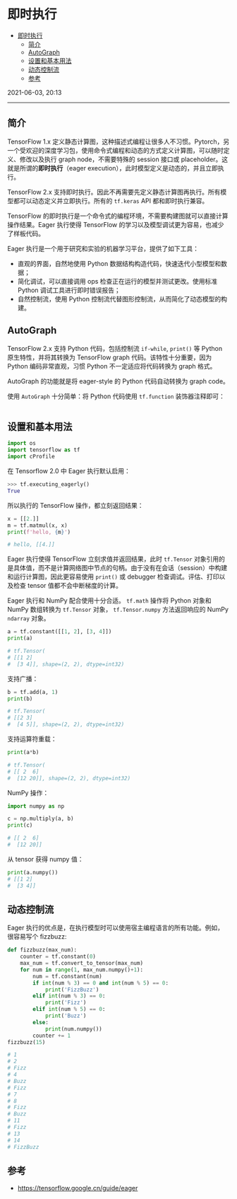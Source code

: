 # 即时执行

- [即时执行](#即时执行)
  - [简介](#简介)
  - [AutoGraph](#autograph)
  - [设置和基本用法](#设置和基本用法)
  - [动态控制流](#动态控制流)
  - [参考](#参考)

2021-06-03, 20:13
***

## 简介

TensorFlow 1.x 定义静态计算图，这种描述式编程让很多人不习惯。Pytorch，另一个受欢迎的深度学习包，使用命令式编程和动态的方式定义计算图，可以随时定义、修改以及执行 graph node，不需要特殊的 session 接口或 placeholder。这就是所谓的**即时执行**（eager execution），此时模型定义是动态的，并且立即执行。

TensorFlow 2.x 支持即时执行。因此不再需要先定义静态计算图再执行。所有模型都可以动态定义并立即执行。所有的 `tf.keras` API 都和即时执行兼容。

TensorFlow 的即时执行是一个命令式的编程环境，不需要构建图就可以直接计算操作结果。Eager 执行使得 TensorFlow 的学习以及模型调试更为容易，也减少了样板代码。

Eager 执行是一个用于研究和实验的机器学习平台，提供了如下工具：

- 直观的界面，自然地使用 Python 数据结构构造代码，快速迭代小型模型和数据；
- 简化调试，可以直接调用 ops 检查正在运行的模型并测试更改。使用标准 Python 调试工具进行即时错误报告；
- 自然控制流，使用 Python 控制流代替图形控制流，从而简化了动态模型的构建。

## AutoGraph

TensorFlow 2.x 支持 Python 代码，包括控制流 `if-while`, `print()` 等 Python 原生特性，并将其转换为 TensorFlow graph 代码。该特性十分重要，因为 Python 编码非常直观，习惯 Python 不一定适应将代码转换为 graph 格式。

AutoGraph 的功能就是将 eager-style 的 Python 代码自动转换为 graph code。

使用 `AutoGraph` 十分简单：将 Python 代码使用 `tf.function` 装饰器注释即可：

```py

```

## 设置和基本用法

```py
import os
import tensorflow as tf
import cProfile
```

在 Tensorflow 2.0 中 Eager 执行默认启用：

```py
>>> tf.executing_eagerly()
True
```

所以执行的 TensorFlow 操作，都立刻返回结果：

```python
x = [[2.]]
m = tf.matmul(x, x)
print(f'hello, {m}')

# hello, [[4.]]
```

Eager 执行使得 TensorFlow 立刻求值并返回结果，此时 `tf.Tensor` 对象引用的是具体值，而不是计算网络图中节点的句柄。由于没有在会话（session）中构建和运行计算图，因此更容易使用 `print()` 或 debugger 检查调试。评估、打印以及检查 tensor 值都不会中断梯度的计算。

Eager 执行和 NumPy 配合使用十分合适。 `tf.math` 操作将 Python 对象和 NumPy 数组转换为 `tf.Tensor` 对象， `tf.Tensor.numpy` 方法返回响应的 NumPy `ndarray` 对象。

```python
a = tf.constant([[1, 2], [3, 4]])
print(a)

# tf.Tensor(
# [[1 2]
#  [3 4]], shape=(2, 2), dtype=int32)
```

支持广播：

```python
b = tf.add(a, 1)
print(b)

# tf.Tensor(
# [[2 3]
#  [4 5]], shape=(2, 2), dtype=int32)
```

支持运算符重载：

```python
print(a*b)

# tf.Tensor(
# [[ 2  6]
#  [12 20]], shape=(2, 2), dtype=int32)
```

NumPy 操作：

```python
import numpy as np

c = np.multiply(a, b)
print(c)

# [[ 2  6]
#  [12 20]]
```

从 tensor 获得 numpy 值：

```python
print(a.numpy())
# [[1 2]
#  [3 4]]
```

## 动态控制流

Eager 执行的优点是，在执行模型时可以使用宿主编程语言的所有功能。例如，很容易写个 fizzbuzz:

```python
def fizzbuzz(max_num):
    counter = tf.constant(0)
    max_num = tf.convert_to_tensor(max_num)
    for num in range(1, max_num.numpy()+1):
        num = tf.constant(num)
        if int(num % 3) == 0 and int(num % 5) == 0:
            print('FizzBuzz')
        elif int(num % 3) == 0:
            print('Fizz')
        elif int(num % 5) == 0:
            print('Buzz')
        else:
            print(num.numpy())
        counter += 1
fizzbuzz(15)

# 1
# 2
# Fizz
# 4
# Buzz
# Fizz
# 7
# 8
# Fizz
# Buzz
# 11
# Fizz
# 13
# 14
# FizzBuzz
```

## 参考

- https://tensorflow.google.cn/guide/eager
